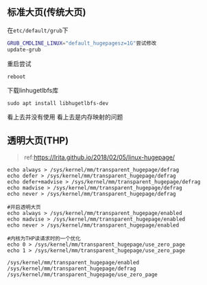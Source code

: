 ## 标准大页(传统大页)
在`etc/default/grub`下
``` bash
GRUB_CMDLINE_LINUX="default_hugepagesz=1G"尝试修改
update-grub
```
重启尝试
```
reboot
```
下载linhugetlbfs库
```
sudo apt install libhugetlbfs-dev
```
看上去并没有使用
看上去是内存映射的问题
## 透明大页(THP)
>ref:https://lrita.github.io/2018/02/05/linux-hugepage/

```
echo always > /sys/kernel/mm/transparent_hugepage/defrag
echo defer > /sys/kernel/mm/transparent_hugepage/defrag
echo defer+madvise > /sys/kernel/mm/transparent_hugepage/defrag
echo madvise > /sys/kernel/mm/transparent_hugepage/defrag
echo never > /sys/kernel/mm/transparent_hugepage/defrag
```

```
#开启透明大页
echo always > /sys/kernel/mm/transparent_hugepage/enabled
echo madvise > /sys/kernel/mm/transparent_hugepage/enabled
echo never > /sys/kernel/mm/transparent_hugepage/enabled
```

```
#内核为THP读请求时的一个优化
echo 0 > /sys/kernel/mm/transparent_hugepage/use_zero_page
echo 1 > /sys/kernel/mm/transparent_hugepage/use_zero_page
```

```
/sys/kernel/mm/transparent_hugepage/enabled
/sys/kernel/mm/transparent_hugepage/defrag
/sys/kernel/mm/transparent_hugepage/use_zero_page
```